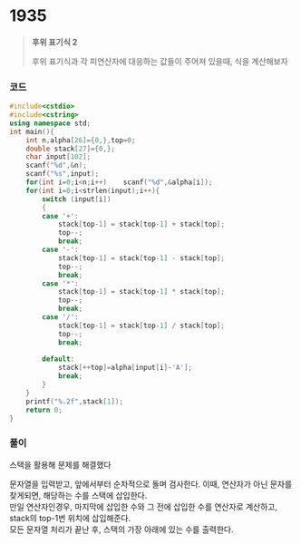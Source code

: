 # 1935

> __후위 표기식 2__
>
> 후위 표기식과 각 피연산자에 대응하는 값들이 주어져 있을때, 식을 계산해보자  

### 코드

```c++
#include<cstdio>
#include<cstring>
using namespace std;
int main(){
	int n,alpha[26]={0,},top=0;
	double stack[27]={0,};
	char input[102];
	scanf("%d",&n);
	scanf("%s",input);
	for(int i=0;i<n;i++)	scanf("%d",&alpha[i]);
	for(int i=0;i<strlen(input);i++){
		switch (input[i])
		{
		case '+':
			stack[top-1] = stack[top-1] + stack[top];
			top--;
			break;
		case '-':
			stack[top-1] = stack[top-1] - stack[top];
			top--;
			break;
		case '*':
			stack[top-1] = stack[top-1] * stack[top];
			top--;
			break;
		case '/':
			stack[top-1] = stack[top-1] / stack[top];
			top--;
			break;
		
		default:
			stack[++top]=alpha[input[i]-'A'];
			break;
		}	
	}
	printf("%.2f",stack[1]);
	return 0;
}
```

### 풀이

스택을 활용해 문제를 해결했다

문자열을 입력받고, 앞에서부터 순차적으로 돌며 검사한다.
이때, 연산자가 아닌 문자를 찾게되면, 해당하는 수를 스택에 삽입한다.  
만일 연산자인경우, 마지막에 삽입한 수와 그 전에 삽입한 수를 연산자로 계산하고, stack의 top-1번 위치에 삽입해준다.  
모든 문자열 처리가 끝난 후, 스택의 가장 아래에 있는 수를 출력한다.